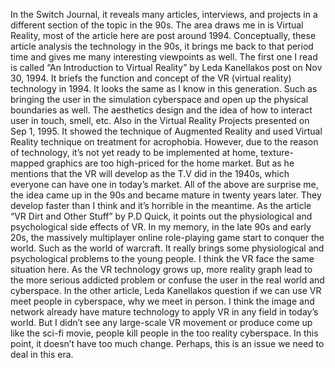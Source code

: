 In the Switch Journal, it reveals many articles, interviews, and projects in a different section of the topic in the 90s. The area draws me in is Virtual Reality, most of the article here are post around 1994. Conceptually, these article analysis the technology in the 90s, it brings me back to that period time and gives me many interesting viewpoints as well.
The first one I read is called  “An Introduction to Virtual Reality” by Leda Kanellakos post on Nov 30, 1994. It briefs the function and concept of the VR (virtual reality) technology in 1994. It looks the same as I know in this generation. Such as bringing the user in the simulation cyberspace and open up the physical boundaries as well. The aesthetics design and the idea of how to interact user in touch, smell, etc. Also in the Virtual Reality Projects presented on Sep 1, 1995. It showed the technique of Augmented Reality and used Virtual Reality technique on treatment for acrophobia. However, due to the reason of technology, it’s not yet ready to be implemented at home, texture-mapped graphics are too high-priced for the home market. But as he mentions that the VR will develop as the T.V did in the 1940s, which everyone can have one in today’s market. 
All of the above are surprise me, the idea came up in the 90s and became mature in twenty years later. They develop faster than I think and it’s horrible in the meantime. As the article “VR Dirt and Other Stuff” by P.D Quick, it points out the physiological and psychological side effects of VR. In my memory, in the late 90s and early 20s, the massively multiplayer online role-playing game start to conquer the world. Such as the world of warcraft. It really brings some physiological and psychological problems to the young people. I think the VR face the same situation here. As the VR technology grows up, more reality graph lead to the more serious addicted problem or confuse the user in the real world and cyberspace. 
In the other article, Leda Kanellakos question if we can use VR meet people in cyberspace, why we meet in person. I think the image and network already have mature technology to apply VR in any field in today’s world. But I didn’t see any large-scale VR movement or produce come up like the sci-fi movie, people kill people in the too reality cyberspace. In this point, it doesn’t have too much change. Perhaps, this is an issue we need to deal in this era.
